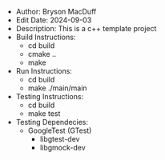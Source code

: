 * Author: Bryson MacDuff
* Edit Date: 2024-09-03
* Description: This is a c++ template project
* Build Instructions:
    * cd build
    * cmake ..
    * make
* Run Instructions:
    * cd build
    * make ./main/main
* Testing Instructions:
    * cd build
    * make test
* Testing Dependecies:
    * GoogleTest (GTest)
        * libgtest-dev
        * libgmock-dev
